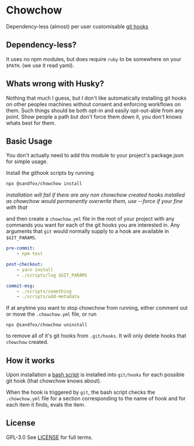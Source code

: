 # Chowchow

Dependency-less (almost) per user customisable [git hooks](https://git-scm.com/docs/githooks)

## Dependency-less?

It uses no npm modules, but does require `ruby` to be somewhere on your `$PATH`. (we use it read yaml).

## Whats wrong with Husky?

Nothing that much I guess, but I don't like automatically installing git hooks on other peoples machines without consent and enforcing workflows on them. Such things should be both opt-in and easily opt-out-able from any point.
Show people a path but don't force them down it, you don't knows whats best for them.

## Basic Usage

You don't actually need to add this module to your project's package.json for simple usage.

Install the githook scripts by running
```sh
npx @sandfox/chowchow install
```

_installation will fail if there are any non chowchow created hooks installed as chowchow would permanently  overwrite them, use --force if your fine with that_

and then create a `chowchow.yml` file in the root of your project with any commands you want
for each of the git hooks you are interested in. Any arguments that `git` would normally supply to a hook are available in `$GIT_PARAMS`.

```yaml
pre-commit:
    - npm test

post-checkout:
    - yarn install
    - ./scripts/log $GIT_PARAMS

commit-msg:
    - ./scripts/something
    - ./scripts/add-metadata

```

If at anytime you want to stop chowchow from running, either comment out or move the `.chowchow.yml` file, or run 
```
npx @sandfox/chowchow uninstall
```
to remove all of it's git hooks from `.git/hooks`. It will only delete hooks that `chowchow` created.

## How it works

Upon installation a [bash script](./hook.sh) is installed into `git/hooks` for each possible git hook (that chowchow knows about).

When the hook is triggered by `git`, the bash script checks the `.chowchow.yml` file for a section corresponding to the name of hook and for each item it finds, evals the item.


## License

GPL-3.0 
See [LICENSE](LICENSE) for full terms.

